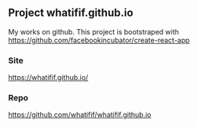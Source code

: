 ## Project whatifif.github.io

My works on github.
This project is bootstraped with [ https://github.com/facebookincubator/create-react-app ](https://github.com/facebookincubator/create-react-app)

### Site
[ https://whatifif.github.io/ ]( https://whatifif.github.io/)

### Repo
[ https://github.com/whatifif/whatifif.github.io ](https://github.com/whatifif/whatifif.github.io)
